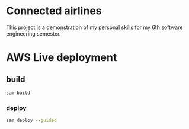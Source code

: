 # Connected airlines

This project is a demonstration of my personal skills for my 6th software engineering semester.

# AWS Live deployment

## build

```bash
sam build
```

### deploy

```bash
sam deploy --guided
```

